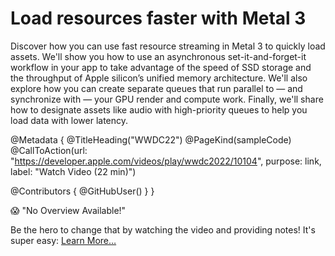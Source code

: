# Load resources faster with Metal 3

Discover how you can use fast resource streaming in Metal 3 to quickly load assets. We'll show you how to use an asynchronous set-it-and-forget-it workflow in your app to take advantage of the speed of SSD storage and the throughput of Apple silicon’s unified memory architecture. We'll also explore how you can create separate queues that run parallel to — and synchronize with — your GPU render and compute work. Finally, we'll share how to designate assets like audio with high-priority queues to help you load data with lower latency.

@Metadata {
   @TitleHeading("WWDC22")
   @PageKind(sampleCode)
   @CallToAction(url: "https://developer.apple.com/videos/play/wwdc2022/10104", purpose: link, label: "Watch Video (22 min)")

   @Contributors {
      @GitHubUser(<replace this with your GitHub handle>)
   }
}

😱 "No Overview Available!"

Be the hero to change that by watching the video and providing notes! It's super easy:
 [Learn More…](https://wwdcnotes.com/documentation/wwdcnotes/contributing)
